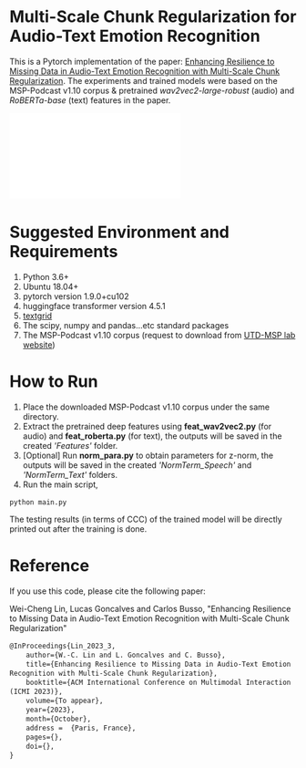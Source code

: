# Multi-Scale Chunk Regularization for Audio-Text Emotion Recognition
This is a Pytorch implementation of the paper: [Enhancing Resilience to Missing Data in Audio-Text Emotion Recognition with Multi-Scale Chunk Regularization](https://ieeexplore.ieee.org/XXX). The experiments and trained models were based on the MSP-Podcast v1.10 corpus & pretrained *wav2vec2-large-robust* (audio) and *RoBERTa-base* (text) features in the paper.

![The full framework of the porposed model](/images/framework.pdf)


# Suggested Environment and Requirements
1. Python 3.6+
2. Ubuntu 18.04+
3. pytorch version 1.9.0+cu102
4. huggingface transformer version 4.5.1
5. [textgrid](https://pypi.org/project/TextGrid/)
6. The scipy, numpy and pandas...etc standard packages
7. The MSP-Podcast v1.10 corpus (request to download from [UTD-MSP lab website](https://ecs.utdallas.edu/research/researchlabs/msp-lab/MSP-Podcast.html))


# How to Run
1. Place the downloaded MSP-Podcast v1.10 corpus under the same directory.
2. Extract the pretrained deep features using **feat_wav2vec2.py** (for audio) and **feat_roberta.py** (for text), the outputs will be saved in the created *'Features'* folder.
3. [Optional] Run **norm_para.py** to obtain parameters for z-norm, the outputs will be saved in the created *'NormTerm_Speech'* and *'NormTerm_Text'* folders.
4. Run the main script,
```
python main.py
```
The testing results (in terms of CCC) of the trained model will be directly printed out after the training is done.


# Reference
If you use this code, please cite the following paper:

Wei-Cheng Lin, Lucas Goncalves and Carlos Busso, "Enhancing Resilience to Missing Data in Audio-Text Emotion Recognition with Multi-Scale Chunk Regularization"

```
@InProceedings{Lin_2023_3, 
	author={W.-C. Lin and L. Goncalves and C. Busso}, 
	title={Enhancing Resilience to Missing Data in Audio-Text Emotion Recognition with Multi-Scale Chunk Regularization},
	booktitle={ACM International Conference on Multimodal Interaction (ICMI 2023)},  
	volume={To appear},
	year={2023}, 
	month={October}, 
	address =  {Paris, France},
	pages={}, 
	doi={},
}
```
